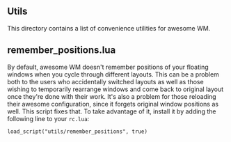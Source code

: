 Utils
-----
This directory contains a list of convenience utilities for awesome WM.

## remember_positions.lua
By default, awesome WM doesn't remember positions of your floating windows when you cycle through different layouts. This can be a problem both to the users who accidentally switched layouts as well as those wishing to temporarily rearrange windows and come back to original layout once they're done with their work. It's also a problem for those reloading their awesome configuration, since it forgets original window positions as well. This script fixes that. To take advantage of it, install it by adding the following line to your `rc.lua`:

	load_script("utils/remember_positions", true)


